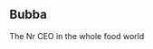 ## Bubba 

The Nr CEO in the whole food world

<!--
**BubbasTaco/BubbasTaco** is a ✨ _special_ ✨ repository because its `README.md` (this file) appears on your GitHub profile.

Here are some ideas to get you started:

- 🔭 I’m currently working on kitchen
- 🌱 I’m currently learning food
- 👯 I’m looking to collaborate on food
- 🤔 I’m looking for help with food
- 💬 Ask me about food
- 📫 How to reach me: waiter
- 😄 Pronouns: Grind/Ing
- ⚡ Fun fact: Nr 1 CEO
-->

